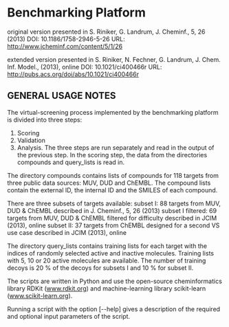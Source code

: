 Benchmarking Platform
=====================
original version presented in 
S. Riniker, G. Landrum, J. Cheminf., 5, 26 (2013)
DOI: 10.1186/1758-2946-5-26
URL: http://www.jcheminf.com/content/5/1/26

extended version presented in
S. Riniker, N. Fechner, G. Landrum, J. Chem. Inf. Model., (2013), online
DOI: 10.1021/ci400466r
URL: http://pubs.acs.org/doi/abs/10.1021/ci400466r

GENERAL USAGE NOTES
-------------------
The virtual-screening process implemented by the benchmarking
platform is divided into three steps:
1) Scoring
2) Validation
3) Analysis.
The three steps are run separately and read in the output of the
previous step. In the scoring step, the data from the directories
compounds and query_lists is read in.

The directory compounds contains lists of compounds for 118 targets
from three public data sources: MUV, DUD and ChEMBL. The compound
lists contain the external ID, the internal ID and the SMILES of
each compound.

There are three subsets of targets available:
subset I: 
  88 targets from MUV, DUD & ChEMBL described in J. Cheminf., 5, 26 (2013)
subset I filtered: 
  69 targets from MUV, DUD & ChEMBL filtered for difficulty
  described in JCIM (2013), online
subset II:
  37 targets from ChEMBL designed for a second VS use case
  described in JCIM (2013), online

The directory query_lists contains training lists for each target
with the indices of randomly selected active and inactive molecules.
Training lists with 5, 10 or 20 active molecules are available.
The number of training decoys is 20 % of the decoys for subsets I
and 10 % for subset II.

The scripts are written in Python and use the open-source
cheminformatics library RDKit (www.rdkit.org) and
machine-learning library scikit-learn (www.scikit-learn.org).

Running a script with the option [--help] gives a description of the 
required and optional input parameters of the script.
